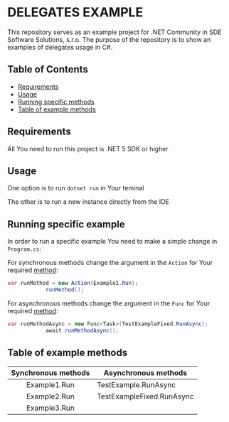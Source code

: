 # DELEGATES EXAMPLE

This repository serves as an example project for .NET Community in SDE Software Solutions, s.r.o.
The purpose of the repository is to show an examples of delegates usage in C#.

## Table of Contents

- [Requirements](#requirements)
- [Usage](#usage)
- [Running specific methods](#running-specific-methods)
- [Table of example methods](#table-of-example-methods)

## Requirements

All You need to run this project is .NET 5 SDK or higher

## Usage

One option is to run `dotnet run` in Your teminal

The other is to run a new instance directly from the IDE


## Running specific example

In order to run a specific example You need to make a simple change in `Program.cs`:

For synchronous methods change the argument in the `Action` for Your required [method](#table-of-example-methods):
```cs
var runMethod = new Action(Example1.Run);
            runMethod();
```

For asynchronous methods change the argument in the `Func` for Your required [method](#table-of-example-methods):

```cs
var runMethodAsync = new Func<Task>(TestExampleFixed.RunAsync);
            await runMethodAsync();
```

## Table of example methods

| Synchronous methods 	| Asynchronous methods      	|
|:-------------------:	|---------------------------	|
|     Example1.Run    	| TestExample.RunAsync      	|
|     Example2.Run    	| TestExampleFixed.RunAsync 	|
|     Example3.Run    	|                           	|
